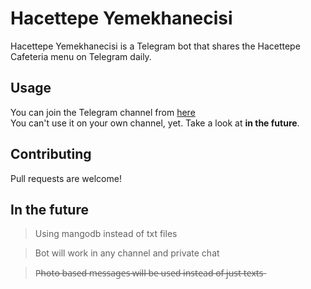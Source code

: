 # Hacettepe Yemekhanecisi
Hacettepe Yemekhanecisi is a Telegram bot that shares the Hacettepe Cafeteria menu on Telegram daily.

## Usage
You can join the Telegram channel from [here](https://t.me/hacettepeyemekhane)\
You can't use it on your own channel, yet. Take a look at **in the future**.

## Contributing
Pull requests are welcome!

## In the future

>Using mangodb instead of txt files

>Bot will work in any channel and private chat

>P̶h̶o̶t̶o̶ ̶b̶a̶s̶e̶d̶ ̶m̶e̶s̶s̶a̶g̶e̶s̶ ̶w̶i̶l̶l̶ ̶b̶e̶ ̶u̶s̶e̶d̶ ̶i̶n̶s̶t̶e̶a̶d̶ ̶o̶f̶ ̶j̶u̶s̶t̶ ̶t̶e̶x̶t̶s̶

